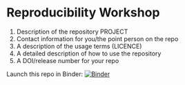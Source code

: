 # Reproducibility Workshop

1. Description of the repository PROJECT
2. Contact information for you/the point person on the repo
3. A description of the usage terms (LICENCE)
4. A detailed description of how to use the repository
5. A DOI/release number for your repo


Launch this repo in Binder: [![Binder](https://mybinder.org/badge_logo.svg)](https://mybinder.org/v2/gh/iris-george/Reproducibility-Workshop/master?urlpath=rstudio)
